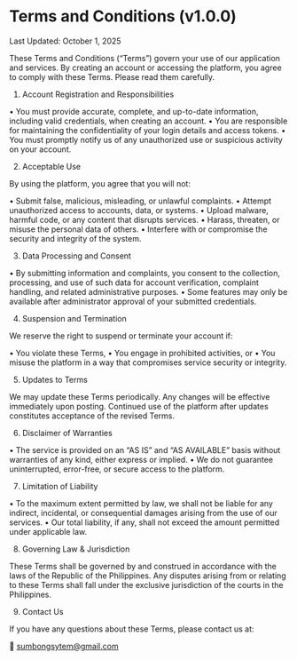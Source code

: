 # Terms and Conditions (v1.0.0)

Last Updated: October 1, 2025

These Terms and Conditions (“Terms”) govern your use of our application and services. By creating an account or accessing the platform, you agree to comply with these Terms. Please read them carefully.

1. Account Registration and Responsibilities

• You must provide accurate, complete, and up-to-date information, including valid credentials, when creating an account.
• You are responsible for maintaining the confidentiality of your login details and access tokens.
• You must promptly notify us of any unauthorized use or suspicious activity on your account.

2. Acceptable Use

By using the platform, you agree that you will not:

• Submit false, malicious, misleading, or unlawful complaints.
• Attempt unauthorized access to accounts, data, or systems.
• Upload malware, harmful code, or any content that disrupts services.
• Harass, threaten, or misuse the personal data of others.
• Interfere with or compromise the security and integrity of the system.

3. Data Processing and Consent

• By submitting information and complaints, you consent to the collection, processing, and use of such data for account verification, complaint handling, and related administrative purposes.
• Some features may only be available after administrator approval of your submitted credentials.

4. Suspension and Termination

We reserve the right to suspend or terminate your account if:

• You violate these Terms,
• You engage in prohibited activities, or
• You misuse the platform in a way that compromises service security or integrity.

5. Updates to Terms

We may update these Terms periodically. Any changes will be effective immediately upon posting. Continued use of the platform after updates constitutes acceptance of the revised Terms.

6. Disclaimer of Warranties

• The service is provided on an “AS IS” and “AS AVAILABLE” basis without warranties of any kind, either express or implied.
• We do not guarantee uninterrupted, error-free, or secure access to the platform.

7. Limitation of Liability

• To the maximum extent permitted by law, we shall not be liable for any indirect, incidental, or consequential damages arising from the use of our services.
• Our total liability, if any, shall not exceed the amount permitted under applicable law.

8. Governing Law & Jurisdiction

These Terms shall be governed by and construed in accordance with the laws of the Republic of the Philippines.
Any disputes arising from or relating to these Terms shall fall under the exclusive jurisdiction of the courts in the Philippines.

9. Contact Us

If you have any questions about these Terms, please contact us at:

📧 sumbongsytem@gmail.com 
 
